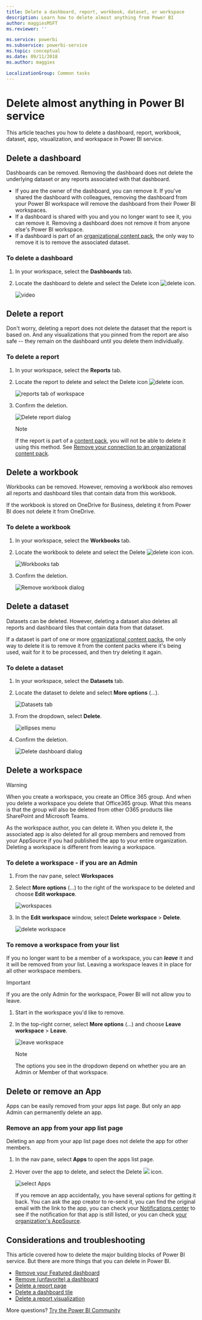 ```yaml
---
title: Delete a dashboard, report, workbook, dataset, or workspace
description: Learn how to delete almost anything from Power BI
author: maggiesMSFT
ms.reviewer: ''

ms.service: powerbi
ms.subservice: powerbi-service
ms.topic: conceptual
ms.date: 09/11/2018
ms.author: maggies

LocalizationGroup: Common tasks
---
```

# Delete almost anything in Power BI service
This article teaches you how to delete a dashboard, report, workbook, dataset, app, visualization, and workspace in Power BI service.

## Delete a dashboard
Dashboards can be removed. Removing the dashboard does not delete the underlying dataset or any reports associated with that dashboard.

* If you are the owner of the dashboard, you can remove it. If you've shared the dashboard with colleagues, removing the dashboard from your Power BI workspace will remove the dashboard from their Power BI workspaces.
* If a dashboard is shared with you and you no longer want to see it, you can remove it.  Removing a dashboard does not remove it from anyone else's Power BI workspace.
* If a dashboard is part of an [organizational content pack](collaborate-share/service-organizational-content-pack-disconnect.md), the only way to remove it is to remove the associated dataset.

### To delete a dashboard
1. In your workspace, select the **Dashboards** tab.
2. Locate the dashboard to delete and select the Delete icon ![delete icon](media/service-delete/power-bi-delete-icon.png).

    ![video](media/service-delete/power-bi-delete-dash.gif)

## Delete a report
Don't worry, deleting a report does not delete the dataset that the report is based on.  And any visualizations that you pinned from the report are also safe -- they remain on the dashboard until you delete them individually.

### To delete a report
1. In your workspace, select the **Reports** tab.
2. Locate the report to delete and select the Delete icon   ![delete icon](media/service-delete/power-bi-delete-icon.png).   

    ![reports tab of workspace](media/service-delete/power-bi-delete-reportnew.png)
3. Confirm the deletion.

   ![Delete report dialog](media/service-delete/power-bi-delete-report.png)

   > [!NOTE]
   > If the report is part of a [content pack](collaborate-share/service-organizational-content-pack-introduction.md), you will not be able to delete it using this method.  See [Remove your connection to an organizational content pack](collaborate-share/service-organizational-content-pack-disconnect.md).
   >
   >

## Delete a workbook
Workbooks can be removed. However, removing a workbook also removes all reports and dashboard tiles that contain data from this workbook.

If the workbook is stored on OneDrive for Business, deleting it from Power BI does not delete it from OneDrive.

### To delete a workbook
1. In your workspace, select the **Workbooks** tab.
2. Locate the workbook to delete and select the Delete ![delete icon](media/service-delete/power-bi-delete-report2.png) icon.

    ![Workbooks tab](media/service-delete/power-bi-delete-workbooknew.png)
3. Confirm the deletion.

   ![Remove workbook dialog](media/service-delete/power-bi-delete-confirm.png)

## Delete a dataset
Datasets can be deleted. However, deleting a dataset also deletes all reports and dashboard tiles that contain data from that dataset.

If a dataset is part of one or more [organizational content packs](collaborate-share/service-organizational-content-pack-disconnect.md), the only way to delete it is to remove it from the content packs where it's being used, wait for it to be processed, and then try deleting it again.

### To delete a dataset
1. In your workspace, select the **Datasets** tab.
2. Locate the dataset to delete and select **More options** (...).  

    ![Datasets tab](media/service-delete/power-bi-delete-datasetnew.png)
3. From the dropdown, select **Delete**.

   ![ellipses menu](media/service-delete/power-bi-delete-datasetnew2.png)
4. Confirm the deletion.

   ![Delete dashboard dialog](media/service-delete/power-bi-delete-dataset-confirm.png)

## Delete a workspace
> [!WARNING]
> When you create a workspace, you create an Office 365 group. And when you delete a workspace you delete that Office365 group. What this means is that the group will also be deleted from other O365 products like SharePoint and Microsoft Teams.
>
>

As the workspace author, you can delete it. When you delete it, the associated app is also deleted for all group members and removed from your AppSource if you had published the app to your entire organization. Deleting a workspace is different from leaving a workspace.

### To delete a workspace - if you are an Admin
1. From the nav pane, select **Workspaces**

2. Select **More options** (...) to the right of the workspace to be deleted and choose **Edit workspace**.

    ![workspaces](media/service-delete/power-bi-delete-workspace.png)

3. In the **Edit workspace** window, select **Delete workspace** > **Delete**.

    ![delete workspace](media/service-delete/power-bi-delete-workspace2.png)

### To remove a workspace from your list
If you no longer want to be a member of a workspace, you can ***leave*** it and it will be removed from your list. Leaving a workspace leaves it in place for all other workspace members.  

> [!IMPORTANT]
> If you are the only Admin for the workspace, Power BI will not allow you to leave.
>
>

1. Start in the workspace you'd like to remove.

2. In the top-right corner, select **More options** (...) and choose **Leave workspace** > **Leave**.

      ![leave workspace](media/service-delete/power-bi-leave-workspace.png)

   > [!NOTE]
   > The options you see in the dropdown depend on whether you are an Admin or Member of that workspace.
   >
   >

## Delete or remove an App
Apps can be easily removed from your apps list page. But only an app Admin can permanently delete an app.

### Remove an app from your app list page
Deleting an app from your app list page does not delete the app for other members.

1. In the nav pane, select **Apps** to open the apps list page.
2. Hover over the app to delete, and select the Delete ![](media/service-delete/power-bi-delete-report2.png)  icon.

   ![select Apps](media/service-delete/power-bi-delete-app.png)

   If you remove an app accidentally, you have several options for getting it back.  You can ask the app creator to re-send it, you can find the original email with the link to the app, you can check your [Notifications center](service-notification-center.md) to see if the notification for that app is still listed, or you can check [your organization's AppSource](consumer/end-user-apps.md).

## Considerations and troubleshooting
This article covered how to delete the major building blocks of Power BI service. But there are more things that you can delete in Power BI.  

* [Remove your Featured dashboard](service-dashboard-featured.md)
* [Remove (unfavorite) a dashboard](service-dashboard-favorite.md)
* [Delete a report page](service-delete.md)
* [Delete a dashboard tile](service-dashboard-edit-tile.md)
* [Delete a report visualization](service-delete.md)

More questions? [Try the Power BI Community](https://community.powerbi.com/)
